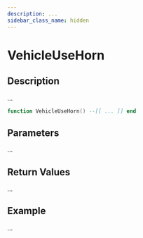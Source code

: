 ```yaml
---
description: ...
sidebar_class_name: hidden
---
```


# VehicleUseHorn

## Description

...

```lua
function VehicleUseHorn() --[[ ... ]] end
```

## Parameters

...

## Return Values

...

## Example

...

